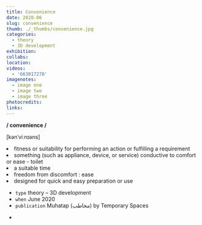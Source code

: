 ```yaml
---
title: Convenience
date: 2020-06
slug: convenience
thumb: ./_thumbs/convenience.jpg
categories:
  - theory
  - 3D development
exhibition:
collabs:
location:
videos:
  - '663017278'
imagenotes:
  - image one
  - image two
  - image three
photocredits:
links:
---
```


**/ convenience /**
<p>[kənˈviːnɪəns]</p>
<li>fitness or suitability for performing an action or fulfilling a requirement</li>
<li>something (such as appliance, device, or service) conductive to comfort or ease - toilet</li>
<li>a suitable time</li>
<li>freedom from discomfort : ease</li>
<li>designed for quick and easy preparation or use</li>

- `type` theory – 3D development
- `when` June 2020
- `publication` Muhatap (مخاطب) by Temporary Spaces

<!--  -->

- 